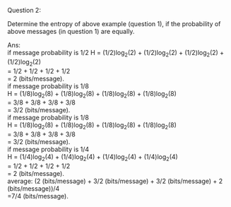 Question 2:

Determine the entropy of above example (question 1), if the probability of above messages (in question 1) are equally.

Ans:  
if message probability is 1/2
H = (1/2)log<sub>2</sub>(2) + (1/2)log<sub>2</sub>(2) + (1/2)log<sub>2</sub>(2) + (1/2)log<sub>2</sub>(2) <br>
= 1/2 + 1/2 + 1/2 + 1/2 <br>
= 2 (bits/message).  <br>
if message probability is 1/8  
H = (1/8)log<sub>2</sub>(8) + (1/8)log<sub>2</sub>(8) + (1/8)log<sub>2</sub>(8) + (1/8)log<sub>2</sub>(8) <br>
= 3/8 + 3/8 + 3/8 + 3/8 <br>
= 3/2 (bits/message).  <br>
if message probability is 1/8  
H = (1/8)log<sub>2</sub>(8) + (1/8)log<sub>2</sub>(8) + (1/8)log<sub>2</sub>(8) + (1/8)log<sub>2</sub>(8) <br>
= 3/8 + 3/8 + 3/8 + 3/8 <br>
= 3/2 (bits/message).  <br>
if message probability is 1/4  
H = (1/4)log<sub>2</sub>(4) + (1/4)log<sub>2</sub>(4) + (1/4)log<sub>2</sub>(4) + (1/4)log<sub>2</sub>(4) <br>
= 1/2 + 1/2 + 1/2 + 1/2 <br>
= 2 (bits/message).  <br>
average: (2 (bits/message) + 3/2 (bits/message) + 3/2 (bits/message) + 2 (bits/message))/4 <br>
			   =7/4 (bits/message).
